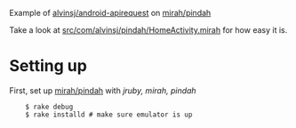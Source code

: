 Example of [alvinsj/android-apirequest](android-apirequest) on [mirah/pindah](https://github.com/mirah/pindah)

Take a look at [src/com/alvinsj/pindah/HomeActivity.mirah](https://github.com/alvinsj/pindah-api-request/blob/master/src/com/alvinsj/pindah/HomeActivity.mirah) for how easy it is.

# Setting up  
First, set up [mirah/pindah](https://github.com/mirah/pindah) with _jruby, mirah, pindah_

        $ rake debug  
        $ rake installd # make sure emulator is up  
